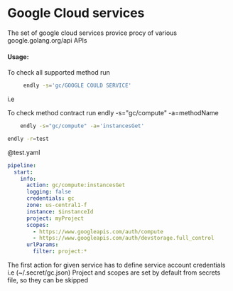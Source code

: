 # Google Cloud services

The set of google cloud services provice procy of various google.golang.org/api APIs 

#### Usage:



To check all supported method run
```bash
     endly -s='gc/GOOGLE COULD SERVICE'
```

i.e 

To check method contract run endly -s="gc/compute" -a=methodName
```bash
    endly -s="gc/compute" -a='instancesGet'
```

```bash
endly -r=test
```


@test.yaml
```yaml
pipeline:
  start:
    info:
      action: gc/compute:instancesGet
      logging: false
      credentials: gc
      zone: us-central1-f
      instance: $instanceId
      project: myProject
      scopes:
        - https://www.googleapis.com/auth/compute
        - https://www.googleapis.com/auth/devstorage.full_control
      urlParams:
        filter: project:* 
```

The first action for given service has to define service account credentials i.e (~/.secret/gc.json)
Project and scopes are set by default from secrets file, so they can be skipped
